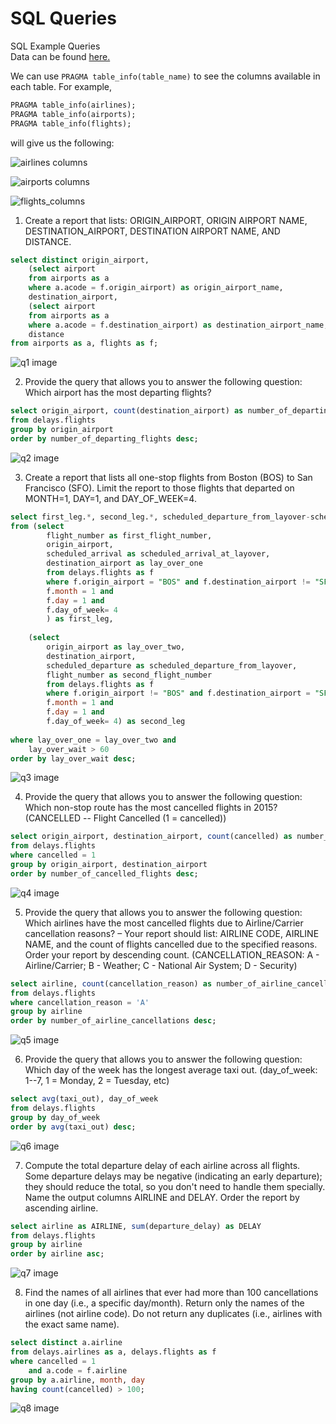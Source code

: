 # SQL Queries
SQL Example Queries  
Data can be found [here.](https://www.kaggle.com/usdot/flight-delays#flights.csv)  

We can use `PRAGMA table_info(table_name)` to see the columns available in each table. For example,  
```SQL
PRAGMA table_info(airlines);
PRAGMA table_info(airports);
PRAGMA table_info(flights);
```  
will give us the following:  

![airlines columns](https://github.com/rjweis/sql-queries/blob/master/airlines_columns.PNG)

![airports columns](https://github.com/rjweis/sql-queries/blob/master/airports_columns.PNG)

![flights_columns](https://github.com/rjweis/sql-queries/blob/master/flights_columns.PNG)  

1. Create a report that lists: ORIGIN_AIRPORT, ORIGIN AIRPORT NAME, DESTINATION_AIRPORT, DESTINATION AIRPORT NAME, AND DISTANCE.  
```SQL
select distinct origin_airport, 
    (select airport
    from airports as a
    where a.acode = f.origin_airport) as origin_airport_name,
    destination_airport, 
    (select airport
    from airports as a
    where a.acode = f.destination_airport) as destination_airport_name,
    distance
from airports as a, flights as f;
```  
![q1 image](https://github.com/rjweis/sql-queries/blob/master/q1.PNG)

2. Provide the query that allows you to answer the following question:  Which airport has the most departing flights?  
```SQL
select origin_airport, count(destination_airport) as number_of_departing_flights
from delays.flights
group by origin_airport
order by number_of_departing_flights desc;
```  
![q2 image](https://github.com/rjweis/sql-queries/blob/master/q2.PNG)

3. Create a report that lists all one-stop flights from Boston (BOS) to San Francisco (SFO). Limit the report to those flights that departed on MONTH=1, DAY=1, and DAY_OF_WEEK=4.  
```SQL
select first_leg.*, second_leg.*, scheduled_departure_from_layover-scheduled_arrival_at_layover as lay_over_wait
from (select 
        flight_number as first_flight_number, 
        origin_airport, 
        scheduled_arrival as scheduled_arrival_at_layover, 
        destination_airport as lay_over_one
        from delays.flights as f
        where f.origin_airport = "BOS" and f.destination_airport != "SFO" and
        f.month = 1 and
        f.day = 1 and 
        f.day_of_week= 4
        ) as first_leg,
        
    (select 
        origin_airport as lay_over_two, 
        destination_airport, 
        scheduled_departure as scheduled_departure_from_layover, 
        flight_number as second_flight_number
        from delays.flights as f
        where f.origin_airport != "BOS" and f.destination_airport = "SFO" and
        f.month = 1 and
        f.day = 1 and 
        f.day_of_week= 4) as second_leg
        
where lay_over_one = lay_over_two and 
    lay_over_wait > 60
order by lay_over_wait desc; 
```  
![q3 image](https://github.com/rjweis/sql-queries/blob/master/q3.PNG)

4. Provide the query that allows you to answer the following question:  Which non-stop route has the most cancelled flights in 2015? (CANCELLED -- Flight Cancelled (1 = cancelled))  
```SQL
select origin_airport, destination_airport, count(cancelled) as number_of_cancelled_flights
from delays.flights
where cancelled = 1
group by origin_airport, destination_airport
order by number_of_cancelled_flights desc;
```  
![q4 image](https://github.com/rjweis/sql-queries/blob/master/q4.PNG)

5. Provide the query that allows you to answer the following question:  Which airlines have the most cancelled flights due to Airline/Carrier cancellation reasons? – Your report should list: AIRLINE CODE, AIRLINE NAME, and the count of flights cancelled due to the specified reasons. Order your report by descending count. (CANCELLATION_REASON: A - Airline/Carrier; B - Weather; C - National Air System; D - Security)  
```SQL
select airline, count(cancellation_reason) as number_of_airline_cancellations
from delays.flights
where cancellation_reason = 'A'
group by airline
order by number_of_airline_cancellations desc;
```  
![q5 image](https://github.com/rjweis/sql-queries/blob/master/q5.PNG)

6. Provide the query that allows you to answer the following question: Which day of the week has the longest average taxi out. (day_of_week: 1--7, 1 = Monday, 2 = Tuesday, etc)  
```SQL
select avg(taxi_out), day_of_week
from delays.flights
group by day_of_week
order by avg(taxi_out) desc;
```  
![q6 image](https://github.com/rjweis/sql-queries/blob/master/q6.PNG)

7. Compute the total departure delay of each airline across all flights. Some departure delays may be negative (indicating an early departure); they should reduce the total, so you don't need to handle them specially. Name the output columns AIRLINE and DELAY. Order the report by ascending airline.  
```SQL
select airline as AIRLINE, sum(departure_delay) as DELAY
from delays.flights
group by airline
order by airline asc;
```  
![q7 image](https://github.com/rjweis/sql-queries/blob/master/q7.PNG)

8. Find the names of all airlines that ever had more than 100 cancellations in one day (i.e., a specific day/month). Return only the names of the airlines (not airline code). Do not return any duplicates (i.e., airlines with the exact same name).   
```SQL
select distinct a.airline
from delays.airlines as a, delays.flights as f 
where cancelled = 1
    and a.code = f.airline
group by a.airline, month, day
having count(cancelled) > 100;
```  
![q8 image](https://github.com/rjweis/sql-queries/blob/master/q8.PNG)

